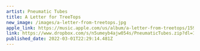 ```yaml
---
artist: Pneumatic Tubes
title: A Letter for TreeTops
new_image: /images/a-letter-from-treetops.jpg
apple_link: https://music.apple.com/us/album/a-letter-from-treetops/1598239641
link: https://www.dropbox.com/s/n5umeyb4ajw054s/PneumaticTubes.zip?dl=1
published_date: 2022-03-01T22:29:14.481Z
---
```

